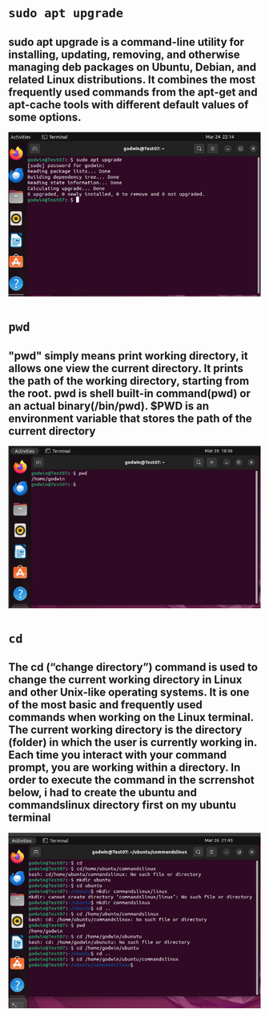 # `sudo apt upgrade`

## sudo apt upgrade is a command-line utility for installing, updating, removing, and otherwise managing deb packages on Ubuntu, Debian, and related Linux distributions. It combines the most frequently used commands from the apt-get and apt-cache tools with different default values of some options.

![alt text](<Images/Sudo apt update.png>)





# `pwd`

 ## "pwd" simply means print working directory, it allows one view the current directory.  It prints the path of the working directory, starting from the root. pwd is shell built-in command(pwd) or an actual binary(/bin/pwd). $PWD is an environment variable that stores the path of the current directory

![alt text](Images/pwd.png)




# `cd`

## The cd (“change directory”) command is used to change the current working directory in Linux and other Unix-like operating systems. It is one of the most basic and frequently used commands when working on the Linux terminal. The current working directory is the directory (folder) in which the user is currently working in. Each time you interact with your command prompt, you are working within a directory. In order to execute the command in the scrrenshot below, i had to create the ubuntu and commandslinux directory first on my ubuntu terminal

![alt text](<Images/cd command.png>)



